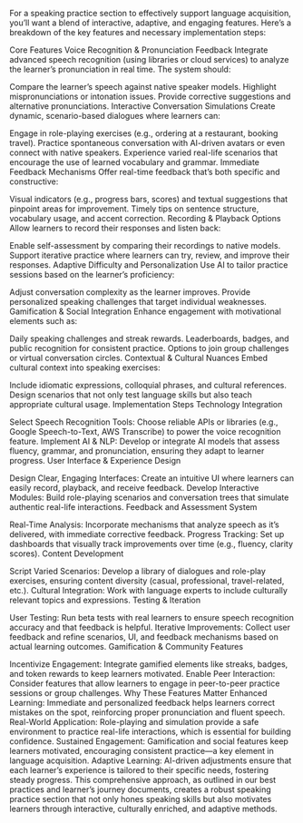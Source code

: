 For a speaking practice section to effectively support language acquisition, you’ll want a blend of interactive, adaptive, and engaging features. Here’s a breakdown of the key features and necessary implementation steps:

Core Features
Voice Recognition & Pronunciation Feedback
Integrate advanced speech recognition (using libraries or cloud services) to analyze the learner’s pronunciation in real time. The system should:

Compare the learner’s speech against native speaker models.
Highlight mispronunciations or intonation issues.
Provide corrective suggestions and alternative pronunciations.
Interactive Conversation Simulations
Create dynamic, scenario-based dialogues where learners can:

Engage in role-playing exercises (e.g., ordering at a restaurant, booking travel).
Practice spontaneous conversation with AI-driven avatars or even connect with native speakers.
Experience varied real-life scenarios that encourage the use of learned vocabulary and grammar.
Immediate Feedback Mechanisms
Offer real-time feedback that’s both specific and constructive:

Visual indicators (e.g., progress bars, scores) and textual suggestions that pinpoint areas for improvement.
Timely tips on sentence structure, vocabulary usage, and accent correction.
Recording & Playback Options
Allow learners to record their responses and listen back:

Enable self-assessment by comparing their recordings to native models.
Support iterative practice where learners can try, review, and improve their responses.
Adaptive Difficulty and Personalization
Use AI to tailor practice sessions based on the learner’s proficiency:

Adjust conversation complexity as the learner improves.
Provide personalized speaking challenges that target individual weaknesses.
Gamification & Social Integration
Enhance engagement with motivational elements such as:

Daily speaking challenges and streak rewards.
Leaderboards, badges, and public recognition for consistent practice.
Options to join group challenges or virtual conversation circles.
Contextual & Cultural Nuances
Embed cultural context into speaking exercises:

Include idiomatic expressions, colloquial phrases, and cultural references.
Design scenarios that not only test language skills but also teach appropriate cultural usage.
Implementation Steps
Technology Integration

Select Speech Recognition Tools: Choose reliable APIs or libraries (e.g., Google Speech-to-Text, AWS Transcribe) to power the voice recognition feature.
Implement AI & NLP: Develop or integrate AI models that assess fluency, grammar, and pronunciation, ensuring they adapt to learner progress.
User Interface & Experience Design

Design Clear, Engaging Interfaces: Create an intuitive UI where learners can easily record, playback, and receive feedback.
Develop Interactive Modules: Build role-playing scenarios and conversation trees that simulate authentic real-life interactions.
Feedback and Assessment System

Real-Time Analysis: Incorporate mechanisms that analyze speech as it’s delivered, with immediate corrective feedback.
Progress Tracking: Set up dashboards that visually track improvements over time (e.g., fluency, clarity scores).
Content Development

Script Varied Scenarios: Develop a library of dialogues and role-play exercises, ensuring content diversity (casual, professional, travel-related, etc.).
Cultural Integration: Work with language experts to include culturally relevant topics and expressions.
Testing & Iteration

User Testing: Run beta tests with real learners to ensure speech recognition accuracy and that feedback is helpful.
Iterative Improvements: Collect user feedback and refine scenarios, UI, and feedback mechanisms based on actual learning outcomes.
Gamification & Community Features

Incentivize Engagement: Integrate gamified elements like streaks, badges, and token rewards to keep learners motivated.
Enable Peer Interaction: Consider features that allow learners to engage in peer-to-peer practice sessions or group challenges.
Why These Features Matter
Enhanced Learning: Immediate and personalized feedback helps learners correct mistakes on the spot, reinforcing proper pronunciation and fluent speech.
Real-World Application: Role-playing and simulation provide a safe environment to practice real-life interactions, which is essential for building confidence.
Sustained Engagement: Gamification and social features keep learners motivated, encouraging consistent practice—a key element in language acquisition.
Adaptive Learning: AI-driven adjustments ensure that each learner’s experience is tailored to their specific needs, fostering steady progress.
This comprehensive approach, as outlined in our best practices and learner’s journey documents, creates a robust speaking practice section that not only hones speaking skills but also motivates learners through interactive, culturally enriched, and adaptive methods.